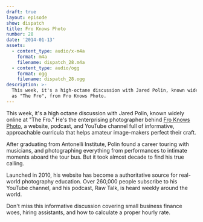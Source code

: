```yaml
---
draft: true
layout: episode
show: dispatch
title: Fro Knows Photo
number: 28
date: '2014-01-13'
assets:
  - content_type: audio/x-m4a
    format: m4a
    filename: dispatch_28.m4a
  - content_type: audio/ogg
    format: ogg
    filename: dispatch_28.ogg
description: >-
  This week, it's a high-octane discussion with Jared Polin, known widely online
  as "The Fro", from Fro Knows Photo.
---
```

This week, it's a high octane discussion with Jared Polin, known widely online at "The Fro." He's the enterprising photographer behind [Fro Knows Photo](http://froknowsphoto.com), a website, podcast, and YouTube channel full of informative, approachable curricula that helps amateur image-makers perfect their craft.

After graduating from Antonelli Institute, Polin found a career touring with musicians, and photographing everything from performances to intimate moments aboard the tour bus. But it took almost decade to find his true calling.

Launched in 2010, his website has become a authoritative source for real-world photography education. Over 260,000 people subscribe to his YouTube channel, and his podcast, Raw Talk, is heard weekly around the world.

Don't miss this informative discussion covering small business finance woes, hiring assistants, and how to calculate a proper hourly rate.